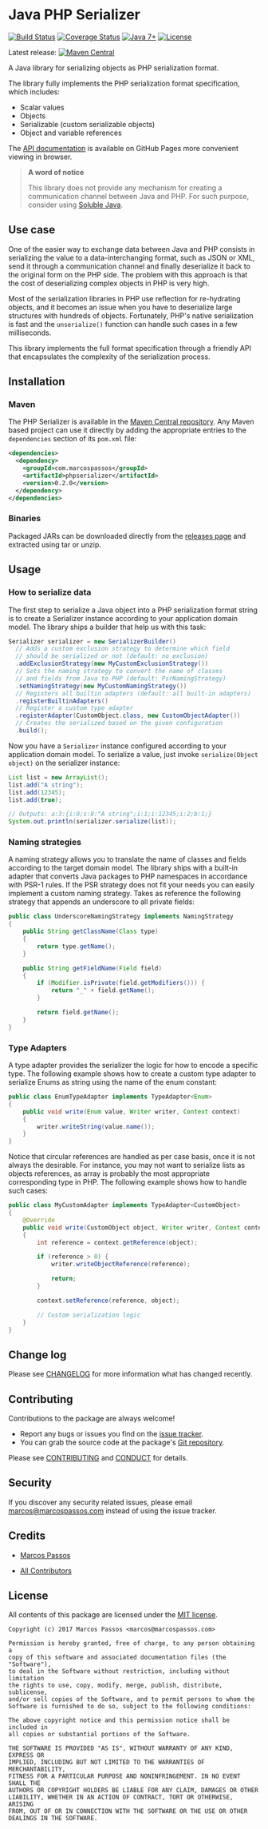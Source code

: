 Java PHP Serializer
===================
[![Build Status][travis-badge]][travis-status]
[![Coverage Status][coverall-badge]][coverall-status]
[![Java 7+][java-badge]][java]
[![License][mit-license-badge]](LICENSE)

Latest release: [![Maven Central][maven-central-badge]][maven-central-latest]

A Java library for serializing objects as PHP serialization format.

The library fully implements the PHP serialization format specification, which 
includes:

- Scalar values
- Objects
- Serializable (custom serializable objects)
- Object and variable references

The [API documentation][api-docs] is available on GitHub Pages more convenient viewing in
browser.

> **A word of notice**
>
> This library does not provide any mechanism for creating a communication
> channel between Java and PHP. For such purpose, consider using 
[Soluble Java][soluble-java].

## Use case

One of the easier way to exchange data between Java and PHP consists in
serializing the value to a data-interchanging format, such as JSON or XML,
send it through a communication channel and finally deserialize it back to the
original form on the PHP side. The problem with this approach is that the cost
of deserializing complex objects in PHP is very high.

Most of the serialization libraries in PHP use reflection for re-hydrating
objects, and it becomes an issue when you have to deserialize large structures
with hundreds of objects. Fortunately, PHP's native serialization is fast and 
the `unserialize()` function can handle such cases in a few milliseconds.

This library implements the full format specification through a friendly API 
that encapsulates the complexity of the serialization process.

## Installation

### Maven

The PHP Serializer is available in the 
[Maven Central repository][maven-central-latest].
Any Maven based project can use it directly by adding the appropriate entries
to the `dependencies` section of its `pom.xml` file:

```xml
<dependencies>
  <dependency>
    <groupId>com.marcospassos</groupId>
    <artifactId>phpserializer</artifactId>
    <version>0.2.0</version>
  </dependency>
</dependencies>
```

### Binaries

Packaged JARs can be downloaded directly from the [releases page][releases-page] 
and extracted using tar or unzip.

## Usage

### How to serialize data

The first step to serialize a Java object into a PHP serialization format
string is to create a Serializer instance according to your application domain 
model. The library ships a builder that help us with this task:

```java
Serializer serializer = new SerializerBuilder()
  // Adds a custom exclusion strategy to determine which field
  // should be serialized or not (default: no exclusion)
  .addExclusionStrategy(new MyCustomExclusionStrategy())
  // Sets the naming strategy to convert the name of classes
  // and fields from Java to PHP (default: PsrNamingStrategy)
  .setNamingStrategy(new MyCustomNamingStrategy())
  // Registers all builtin adapters (default: all built-in adapters)
  .registerBuiltinAdapters()
  // Register a custom type adapter
  .registerAdapter(CustomObject.class, new CustomObjectAdapter())
  // Creates the serialized based on the given configuration
  .build();
```

Now you have a `Serializer` instance configured according to your application
domain model. To serialize a value, just invoke `serialize(Object object)` on
the serializer instance:

```java
List list = new ArrayList();
list.add("A string");
list.add(12345);
list.add(true);

// Outputs: a:3:{i:0;s:8:"A string";i:1;i:12345;i:2;b:1;}
System.out.println(serializer.serialize(list));
```

### Naming strategies

A naming strategy allows you to translate the name of classes and fields
according to the target domain model. The library ships with a built-in adapter
that converts Java packages to PHP namespaces in accordance with PSR-1 rules.
If the PSR strategy does not fit your needs you can easily implement a custom 
naming strategy. Takes as reference the following strategy that appends an 
underscore to all private fields:

```java
public class UnderscoreNamingStrategy implements NamingStrategy
{
    public String getClassName(Class type)
    {
        return type.getName();
    }

    public String getFieldName(Field field)
    {
        if (Modifier.isPrivate(field.getModifiers())) {
            return "_" + field.getName();
        }

        return field.getName();
    }
}
```

### Type Adapters

A type adapter provides the serializer the logic for how to encode a specific 
type. The following example shows how to create a custom type adapter
to serialize Enums as string using the name of the enum constant:

```java
public class EnumTypeAdapter implements TypeAdapter<Enum>
{
    public void write(Enum value, Writer writer, Context context)
    {
        writer.writeString(value.name());
    }
}
```

Notice that circular references are handled as per case basis, once it is not
always the desirable. For instance, you may not want to serialize lists as
objects references, as array is probably the most appropriate corresponding
type in PHP. The following example shows how to handle such cases:

```java
public class MyCustomAdapter implements TypeAdapter<CustomObject>
{
    @Override
    public void write(CustomObject object, Writer writer, Context context)
    {
        int reference = context.getReference(object);

        if (reference > 0) {
            writer.writeObjectReference(reference);

            return;
        }

        context.setReference(reference, object);

        // Custom serialization logic
    }
}
```

## Change log

Please see [CHANGELOG](CHANGELOG.md) for more information what has changed 
recently.

## Contributing

Contributions to the package are always welcome!

* Report any bugs or issues you find on the [issue tracker][issue-tracker].
* You can grab the source code at the package's
[Git repository][repository].

Please see [CONTRIBUTING](CONTRIBUTING.md) and [CONDUCT](CONDUCT.md) for
details.

## Security

If you discover any security related issues, please email
marcos@marcospassos.com instead of using the issue tracker.

## Credits

* [Marcos Passos][author-page]
- [All Contributors][contributors-page]


## License

All contents of this package are licensed under the [MIT license](LICENSE).

```
Copyright (c) 2017 Marcos Passos <marcos@marcospassos.com>

Permission is hereby granted, free of charge, to any person obtaining a
copy of this software and associated documentation files (the "Software"),
to deal in the Software without restriction, including without limitation
the rights to use, copy, modify, merge, publish, distribute, sublicense,
and/or sell copies of the Software, and to permit persons to whom the
Software is furnished to do so, subject to the following conditions:

The above copyright notice and this permission notice shall be included in
all copies or substantial portions of the Software.

THE SOFTWARE IS PROVIDED "AS IS", WITHOUT WARRANTY OF ANY KIND, EXPRESS OR
IMPLIED, INCLUDING BUT NOT LIMITED TO THE WARRANTIES OF MERCHANTABILITY,
FITNESS FOR A PARTICULAR PURPOSE AND NONINFRINGEMENT. IN NO EVENT SHALL THE
AUTHORS OR COPYRIGHT HOLDERS BE LIABLE FOR ANY CLAIM, DAMAGES OR OTHER
LIABILITY, WHETHER IN AN ACTION OF CONTRACT, TORT OR OTHERWISE, ARISING
FROM, OUT OF OR IN CONNECTION WITH THE SOFTWARE OR THE USE OR OTHER
DEALINGS IN THE SOFTWARE.
```

[maven-central-badge]: https://img.shields.io/badge/maven%20central-v0.2.0-blue.svg
[maven-central-latest]: http://search.maven.org/#artifactdetails%7Ccom.marcospassos%7Cphpserializer%7C0.2.0%7Cjar
[coverall-status]: https://coveralls.io/github/marcospassos/java-php-serializer
[coverall-badge]: https://coveralls.io/repos/github/marcospassos/java-php-serializer/badge.svg
[travis-badge]: https://travis-ci.org/marcospassos/java-php-serializer.svg?branch=master
[travis-status]: https://travis-ci.org/marcospassos/java-php-serializer
[java-badge]: https://img.shields.io/badge/java-7+-4c7e9f.svg
[java]: http://java.oracle.com
[mit-license-badge]: https://img.shields.io/badge/license-MIT-blue.svg
[api-docs]: https://marcospassos.github.io/java-php-serializer/docs/api/latest/
[soluble-java]: https://github.com/belgattitude/soluble-japha
[author-page]: http://github.com/marcospassos
[contributors-page]: https://github.com/marcospassos/java-php-serializer/graphs/contributors
[issue-tracker]: https://github.com/marcospassos/java-php-serializer/issues
[repository]: https://github.com/marcospassos/java-php-serializer
[releases-page]: https://github.com/marcospassos/java-php-serializer/releases
[latest-release]: https://github.com/marcospassos/java-php-serializer/releases/tag/0.2.0

